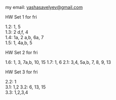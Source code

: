 my email: yashasavelyev@gmail.com

HW Set 1 for fri

1.2: 1, 5  
1.3: 2 d,f, 4  
1.4: 1a, 2 a,b, 6a, 7  
1.5: 1, 4a,b, 5

HW Set 2 for fri

1.6: 1, 3, 7a,b, 10, 15 
1.7: 1, 6
2.1: 3,4, 5a,b, 7, 8, 9, 13  

HW Set 3 for fri

 2.2: 1  
3.1: 1,2
3.2: 6, 13, 15  
3.3: 1,2,3,4
<!-- 3.4: 10,11   -->
<!-- 4.1 2, 3, 4   -->

